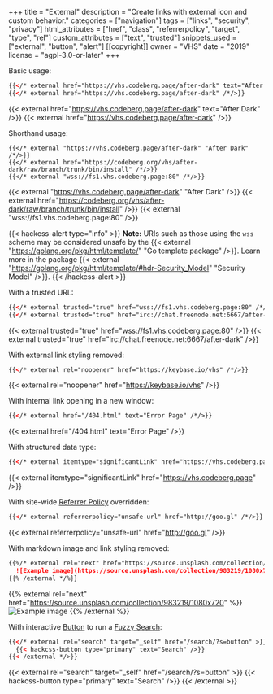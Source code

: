 +++
title = "External"
description = "Create links with external icon and custom behavior."
categories = ["navigation"]
tags = ["links", "security", "privacy"]
html_attributes = ["href", "class", "referrerpolicy", "target", "type", "rel"]
custom_attributes = ["text", "trusted"]
snippets_used = ["external", "button", "alert"]
[[copyright]]
  owner = "VHS"
  date = "2019"
  license = "agpl-3.0-or-later"
+++

Basic usage:

```html
{{</* external href="https://vhs.codeberg.page/after-dark" text="After Dark" /*/>}}
{{</* external href="https://vhs.codeberg.page/after-dark" /*/>}}
```

{{< external href="https://vhs.codeberg.page/after-dark" text="After Dark" />}}
{{< external href="https://vhs.codeberg.page/after-dark" />}}

Shorthand usage:

```term
{{</* external "https://vhs.codeberg.page/after-dark" "After Dark" /*/>}}
{{</* external href="https://codeberg.org/vhs/after-dark/raw/branch/trunk/bin/install" /*/>}}
{{</* external "wss://fs1.vhs.codeberg.page:80" /*/>}}
```

{{< external "https://vhs.codeberg.page/after-dark" "After Dark" />}}
{{< external href="https://codeberg.org/vhs/after-dark/raw/branch/trunk/bin/install" />}}
{{< external "wss://fs1.vhs.codeberg.page:80" />}}

{{< hackcss-alert type="info" >}}
<strong>Note:</strong> URIs such as those using the <code>wss</code> scheme may be considered unsafe by the {{< external "https://golang.org/pkg/html/template/" "Go template package" />}}. Learn more in the package {{< external "https://golang.org/pkg/html/template/#hdr-Security_Model" "Security Model" />}}.
{{< /hackcss-alert >}}

With a trusted URL:

```html
{{</* external trusted="true" href="wss://fs1.vhs.codeberg.page:80" /*/>}}
{{</* external trusted="true" href="irc://chat.freenode.net:6667/after-dark" /*/>}}
```

{{< external trusted="true" href="wss://fs1.vhs.codeberg.page:80" />}}
{{< external trusted="true" href="irc://chat.freenode.net:6667/after-dark" />}}

With external link styling removed:

```html
{{</* external rel="noopener" href="https://keybase.io/vhs" /*/>}}
```

{{< external rel="noopener" href="https://keybase.io/vhs" />}}

With internal link opening in a new window:

```html
{{</* external href="/404.html" text="Error Page" /*/>}}
```

{{< external href="/404.html" text="Error Page" />}}

With structured data type:

```html
{{</* external itemtype="significantLink" href="https://vhs.codeberg.page" /*/>}}
```

{{< external itemtype="significantLink" href="https://vhs.codeberg.page" />}}

With site-wide [Referrer Policy](/feature/referrer-policy) overridden:

```html
{{</* external referrerpolicy="unsafe-url" href="http://goo.gl" /*/>}}
```

{{< external referrerpolicy="unsafe-url" href="http://goo.gl" />}}

With markdown image and link styling removed:

```markdown
{{%/* external rel="next" href="https://source.unsplash.com/collection/983219/2160x1440" %}}
  ![Example image](https://source.unsplash.com/collection/983219/1080x720 "View Random Image Enlarged")
{{% /external */%}}
```

{{% external rel="next" href="https://source.unsplash.com/collection/983219/1080x720" %}}
  ![Example image](https://source.unsplash.com/collection/983219/1080x720 "View Random Image Enlarged")
{{% /external %}}

With interactive [Button](../button) to run a [Fuzzy Search](/feature/fuzzy-search):

```html
{{</* external rel="search" target="_self" href="/search/?s=button" >}}
  {{< hackcss-button type="primary" text="Search" />}}
{{< /external */>}}
```

{{< external rel="search" target="_self" href="/search/?s=button" >}}
  {{< hackcss-button type="primary" text="Search" />}}
{{< /external >}}
